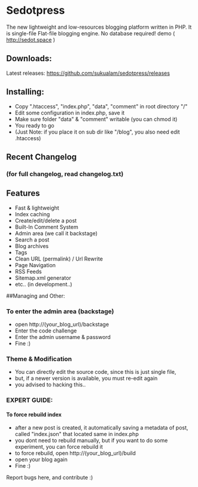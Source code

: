 # Sedotpress
The new lightweight and low-resources blogging platform written in PHP. It is single-file Flat-file blogging engine. No database required! demo ( http://sedot.space )

## Downloads:
Latest releases: https://github.com/sukualam/sedotpress/releases

## Installing:
* Copy ".htaccess", "index.php", "data", "comment" in root directory "/"
* Edit some configuration in index.php, save it
* Make sure folder "data" & "comment" writable (you can chmod it)
* You ready to go
* (Just Note: if you place it on sub dir like "/blog", you also need edit .htaccess)


## Recent Changelog
### (for full changelog, read changelog.txt)

## Features
* Fast & lightweight
* Index caching
* Create/edit/delete a post
* Built-In Comment System
* Admin area (we call it backstage)
* Search a post
* Blog archives
* Tags
* Clean URL (permalink) / Url Rewrite
* Page Navigation
* RSS Feeds
* Sitemap.xml generator
* etc.. (in development..)

##Managing and Other:

### To enter the admin area (backstage)
* open http://(your_blog_url)/backstage
* Enter the code challenge
* Enter the admin username & password
* Fine :)

### Theme & Modification
* You can directly edit the source code, since this is just single file,
* but, if a newer version is available, you must re-edit again
* you advised to hacking this..


### EXPERT GUIDE:
#### To force rebuild index
* after a new post is created, it automatically saving a metadata of post, called "index.json" that located same in index.php
* you dont need to rebuild manually, but if you want to do some experiment, you can force rebuild it
* to force rebuild, open http://(your_blog_url)/build
* open your blog again
* Fine :)

Report bugs here, and contribute :)
